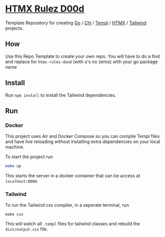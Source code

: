 # [HTMX Rulez D00d](https://www.youtube.com/watch?v=1XUeiYieYK4)

Template Repository for creating [Go](https://go.dev/) / [Chi](https://github.com/go-chi/chi) / [Templ](https://templ.guide/) / [HTMX](https://htmx.org/) / [Tailwind](https://tailwindcss.com/) projects.

## How

Use this Repo Template to create your own repo. You will have to do a find and replace for `htmx-rules-dood` (with o's no zeros) with your go package name

## Install

Run `npm install` to install the Tailwind dependencies.

## Run

### Docker

This project uses Air and Docker Compose so you can compile Templ files and have live reloading without installing
extra dependencies on your local machine.

To start the project run

```sh
make up
```

This starts the server in a docker container that can be access at `localhost:8080`.

### Tailwind

To run the Tailwind css compiler, in a seperate terminal, run

```
make css
```

This will watch all `.templ` files for tailwind classes and rebuild the `dist/output.css` file.
